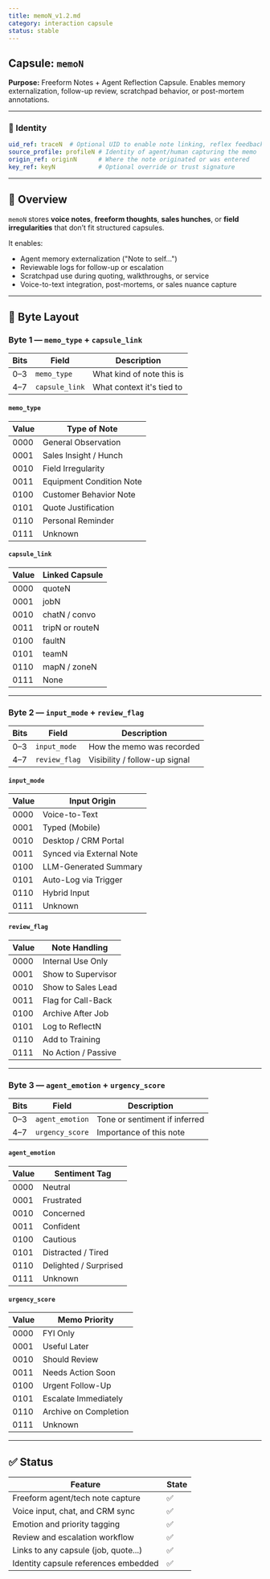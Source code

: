 ```yaml
---
title: memoN_v1.2.md
category: interaction capsule
status: stable
---
```


## Capsule: `memoN`

**Purpose:** Freeform Notes + Agent Reflection Capsule. Enables memory externalization, follow-up review, scratchpad behavior, or post-mortem annotations.

---

### 🔑 Identity

```yaml
uid_ref: traceN  # Optional UID to enable note linking, reflex feedback, or historical review
source_profile: profileN # Identity of agent/human capturing the memo
origin_ref: originN      # Where the note originated or was entered
key_ref: keyN            # Optional override or trust signature
```

---

## 🧠 Overview
`memoN` stores **voice notes**, **freeform thoughts**, **sales hunches**, or **field irregularities** that don’t fit structured capsules.

It enables:
- Agent memory externalization ("Note to self...")
- Reviewable logs for follow-up or escalation
- Scratchpad use during quoting, walkthroughs, or service
- Voice-to-text integration, post-mortems, or sales nuance capture

---

## 🔣 Byte Layout

### Byte 1 — `memo_type` + `capsule_link`
| Bits | Field           | Description                          |
|------|------------------|--------------------------------------|
| 0–3  | `memo_type`        | What kind of note this is            |
| 4–7  | `capsule_link`     | What context it's tied to            |

#### `memo_type`
| Value | Type of Note               |
|--------|-----------------------------|
| 0000   | General Observation         |
| 0001   | Sales Insight / Hunch       |
| 0010   | Field Irregularity          |
| 0011   | Equipment Condition Note    |
| 0100   | Customer Behavior Note      |
| 0101   | Quote Justification         |
| 0110   | Personal Reminder           |
| 0111   | Unknown                     |

#### `capsule_link`
| Value | Linked Capsule              |
|--------|------------------------------|
| 0000   | quoteN                      |
| 0001   | jobN                        |
| 0010   | chatN / convo               |
| 0011   | tripN or routeN             |
| 0100   | faultN                      |
| 0101   | teamN                       |
| 0110   | mapN / zoneN                |
| 0111   | None                        |

---

### Byte 2 — `input_mode` + `review_flag`
| Bits | Field           | Description                          |
|------|------------------|--------------------------------------|
| 0–3  | `input_mode`       | How the memo was recorded            |
| 4–7  | `review_flag`      | Visibility / follow-up signal        |

#### `input_mode`
| Value | Input Origin               |
|--------|-----------------------------|
| 0000   | Voice-to-Text              |
| 0001   | Typed (Mobile)             |
| 0010   | Desktop / CRM Portal       |
| 0011   | Synced via External Note   |
| 0100   | LLM-Generated Summary      |
| 0101   | Auto-Log via Trigger       |
| 0110   | Hybrid Input               |
| 0111   | Unknown                    |

#### `review_flag`
| Value | Note Handling               |
|--------|-----------------------------|
| 0000   | Internal Use Only          |
| 0001   | Show to Supervisor         |
| 0010   | Show to Sales Lead         |
| 0011   | Flag for Call-Back         |
| 0100   | Archive After Job          |
| 0101   | Log to ReflectN            |
| 0110   | Add to Training            |
| 0111   | No Action / Passive        |

---

### Byte 3 — `agent_emotion` + `urgency_score`
| Bits | Field           | Description                          |
|------|------------------|--------------------------------------|
| 0–3  | `agent_emotion`    | Tone or sentiment if inferred        |
| 4–7  | `urgency_score`    | Importance of this note              |

#### `agent_emotion`
| Value | Sentiment Tag               |
|--------|-----------------------------|
| 0000   | Neutral                    |
| 0001   | Frustrated                 |
| 0010   | Concerned                  |
| 0011   | Confident                  |
| 0100   | Cautious                   |
| 0101   | Distracted / Tired         |
| 0110   | Delighted / Surprised      |
| 0111   | Unknown                    |

#### `urgency_score`
| Value | Memo Priority               |
|--------|-----------------------------|
| 0000   | FYI Only                   |
| 0001   | Useful Later               |
| 0010   | Should Review              |
| 0011   | Needs Action Soon          |
| 0100   | Urgent Follow-Up           |
| 0101   | Escalate Immediately       |
| 0110   | Archive on Completion      |
| 0111   | Unknown                    |

---

## ✅ Status
| Feature                               | State |
|---------------------------------------|--------|
| Freeform agent/tech note capture      | ✅      |
| Voice input, chat, and CRM sync       | ✅      |
| Emotion and priority tagging          | ✅      |
| Review and escalation workflow        | ✅      |
| Links to any capsule (job, quote...)  | ✅      |
| Identity capsule references embedded  | ✅      |
